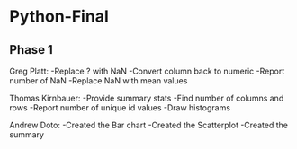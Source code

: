 # Python-Final

## Phase 1

Greg Platt:
-Replace ? with NaN
-Convert column back to numeric
-Report number of NaN
-Replace NaN with mean values

Thomas Kirnbauer:
-Provide summary stats
-Find number of columns and rows
-Report number of unique id values
-Draw histograms

Andrew Doto: 
-Created the Bar chart
-Created the Scatterplot
-Created the summary

